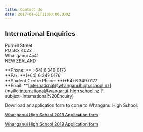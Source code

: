 ```yaml
---
title: Contact Us
date: 2017-04-01T11:00:00.000Z
---
```

## International Enquiries

Purnell Street  
PO Box 4022  
Whanganui 4541  
NEW ZEALAND

**Phone: **(+64) 6 349 0178  
**Fax: **(+64) 6 349 0176  
**Student Centre Phone: **(+64) 6 349 0177  
**Email: **[international@whanganuihigh.school.nz](mailto:international@wanganui-high.school.nz   ?subject=International%20Enquiry)

Download an application form to come to Whanganui High School:

[Whanganui High School 2018 Application form](http://c1940652.r52.cf0.rackcdn.com/5ac83022ff2a7c6bfc00134b/WHS_Application-18.pdf)

[Whanganui High School 2019 Application form](http://c1940652.r52.cf0.rackcdn.com/5ac82d05b8d39a7499001385/WHS_Application-19.pdf)
